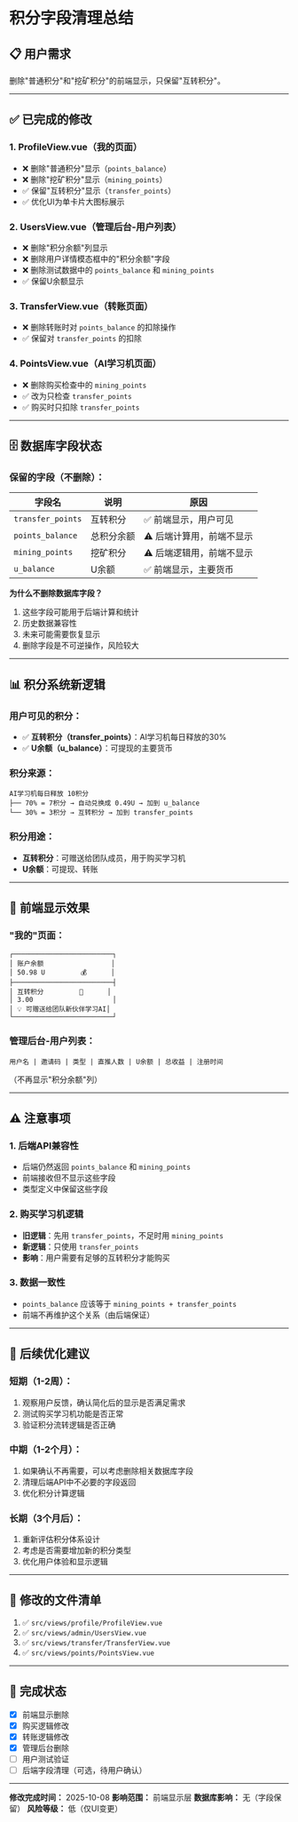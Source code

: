 # 积分字段清理总结

## 📋 **用户需求**
删除"普通积分"和"挖矿积分"的前端显示，只保留"互转积分"。

---

## ✅ **已完成的修改**

### **1. ProfileView.vue（我的页面）**
- ❌ 删除"普通积分"显示（`points_balance`）
- ❌ 删除"挖矿积分"显示（`mining_points`）
- ✅ 保留"互转积分"显示（`transfer_points`）
- ✅ 优化UI为单卡片大图标展示

### **2. UsersView.vue（管理后台-用户列表）**
- ❌ 删除"积分余额"列显示
- ❌ 删除用户详情模态框中的"积分余额"字段
- ❌ 删除测试数据中的 `points_balance` 和 `mining_points`
- ✅ 保留U余额显示

### **3. TransferView.vue（转账页面）**
- ❌ 删除转账时对 `points_balance` 的扣除操作
- ✅ 保留对 `transfer_points` 的扣除

### **4. PointsView.vue（AI学习机页面）**
- ❌ 删除购买检查中的 `mining_points`
- ✅ 改为只检查 `transfer_points`
- ✅ 购买时只扣除 `transfer_points`

---

## 🗄️ **数据库字段状态**

### **保留的字段（不删除）：**
| 字段名 | 说明 | 原因 |
|--------|------|------|
| `transfer_points` | 互转积分 | ✅ 前端显示，用户可见 |
| `points_balance` | 总积分余额 | ⚠️ 后端计算用，前端不显示 |
| `mining_points` | 挖矿积分 | ⚠️ 后端逻辑用，前端不显示 |
| `u_balance` | U余额 | ✅ 前端显示，主要货币 |

**为什么不删除数据库字段？**
1. 这些字段可能用于后端计算和统计
2. 历史数据兼容性
3. 未来可能需要恢复显示
4. 删除字段是不可逆操作，风险较大

---

## 📊 **积分系统新逻辑**

### **用户可见的积分：**
- ✅ **互转积分（transfer_points）**：AI学习机每日释放的30%
- ✅ **U余额（u_balance）**：可提现的主要货币

### **积分来源：**
```
AI学习机每日释放 10积分
├── 70% = 7积分 → 自动兑换成 0.49U → 加到 u_balance
└── 30% = 3积分 → 互转积分 → 加到 transfer_points
```

### **积分用途：**
- **互转积分**：可赠送给团队成员，用于购买学习机
- **U余额**：可提现、转账

---

## 🎯 **前端显示效果**

### **"我的"页面：**
```
┌─────────────────────────┐
│ 账户余额                 │
│ 50.98 U         💰      │
├─────────────────────────┤
│ 互转积分         🎁      │
│ 3.00                    │
│ 💡 可赠送给团队新伙伴学习AI│
└─────────────────────────┘
```

### **管理后台-用户列表：**
```
用户名 | 邀请码 | 类型 | 直推人数 | U余额 | 总收益 | 注册时间
```
（不再显示"积分余额"列）

---

## ⚠️ **注意事项**

### **1. 后端API兼容性**
- 后端仍然返回 `points_balance` 和 `mining_points`
- 前端接收但不显示这些字段
- 类型定义中保留这些字段

### **2. 购买学习机逻辑**
- **旧逻辑**：先用 `transfer_points`，不足时用 `mining_points`
- **新逻辑**：只使用 `transfer_points`
- **影响**：用户需要有足够的互转积分才能购买

### **3. 数据一致性**
- `points_balance` 应该等于 `mining_points + transfer_points`
- 前端不再维护这个关系（由后端保证）

---

## 🔄 **后续优化建议**

### **短期（1-2周）：**
1. 观察用户反馈，确认简化后的显示是否满足需求
2. 测试购买学习机功能是否正常
3. 验证积分流转逻辑是否正确

### **中期（1-2个月）：**
1. 如果确认不再需要，可以考虑删除相关数据库字段
2. 清理后端API中不必要的字段返回
3. 优化积分计算逻辑

### **长期（3个月后）：**
1. 重新评估积分体系设计
2. 考虑是否需要增加新的积分类型
3. 优化用户体验和显示逻辑

---

## 📝 **修改的文件清单**

1. ✅ `src/views/profile/ProfileView.vue`
2. ✅ `src/views/admin/UsersView.vue`
3. ✅ `src/views/transfer/TransferView.vue`
4. ✅ `src/views/points/PointsView.vue`

---

## 🎉 **完成状态**

- [x] 前端显示删除
- [x] 购买逻辑修改
- [x] 转账逻辑修改
- [x] 管理后台删除
- [ ] 用户测试验证
- [ ] 后端字段清理（可选，待用户确认）

---

**修改完成时间：** 2025-10-08
**影响范围：** 前端显示层
**数据库影响：** 无（字段保留）
**风险等级：** 低（仅UI变更）

